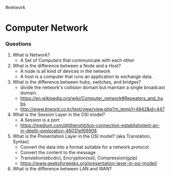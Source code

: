 #network
# Computer Network
### Questions

1. What is Network?
	* A Set of Computers that communicate with each other
2. What is the difference between a Node and a Host?
	* A node is all kind of devices in the network
	* A host is a computer that runs an application to exchange data.
3. What is the difference between hubs, switches, and bridges?
	* divide the network's collision domain but maintain a single broadcast domain.
	* https://en.wikipedia.org/wiki/Computer_network#Repeaters_and_hubs
	* http://www.ktword.co.kr/test/view/view.php?m_temp1=4842&id=447
1. What is the Session Layer in the OSI model?
	* A Session is a port
	* https://medium.com/@itherohit/tcp-connection-establishment-an-in-depth-exploration-46031ef69908
1. What is the Presentation Layer in the OSI model? (aka Translation, Syntax)
	* Convert the data into a format suitable for a network protocol
	* Convert the content to the message
	* Translation(ebcdic), Encryption(ssl), Compression(gzip)
	* https://www.geeksforgeeks.org/presentation-layer-in-osi-model/
2. What is the difference between LAN and WAN?